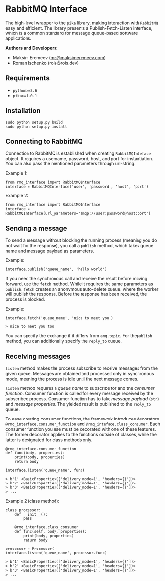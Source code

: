# RabbitMQ Interface

The high-level wrapper to the `pika` library, making interaction with `RabbitMQ` easy and efficient. The library presents a Publish-Fetch-Listen interface, which is a common standard for message queue-based software applications. 

**Authors and Developers:**

- Maksim Eremeev (me@maksimeremeev.com)
- Roman Ischenko (rois@rois.dev)

## Requirements

- ```python>=3.6```
- ```pika>=1.0.1```


## Installation

```
sudo python setup.py build
sudo python setup.py install
```

## Connecting to RabbitMQ

Connection to RabbitMQ is established when creating `RabbitMQInteface` object. It requires a username, password, host, and port for instantiation. You can also pass the mentioned parameters through url-string.

Example 1:

```
from rmq_interface import RabbitMQInterface
interface = RabbitMQInterface('user', 'password', 'host', 'port')
```

Example 2:

```
from rmq_interface import RabbitMQInterface
interface = RabbitMQInterface(url_parameters='amqp://user:password@host:port')
```

## Sending a message

To send a message without blocking the running process (meaning you do not wait for the response), you call a `publish` method, which takes queue name and message payload as parameters.

Example:

```
interface.publish('queue_name', 'hello world')
```

If you need the synchronous call and receive the result before moving forward, use the `fetch` method. While it requires the same parameters as `publish`, `fetch` creates an anonymous auto-delete queue, where the worker will publish the response. Before the response has been received, the process is blocked. 

Example:

```
interface.fetch('queue_name', 'nice to meet you')

> nice to meet you too
```

You can specify the exchange if it differs from `amq.topic`. For the`publish` method, you can additionally specify the `reply_to` queue.

## Receiving messages

`listen` method makes the process subscribe to receive messages from the given queue. Messages are obtained and processed only in synchronous mode, meaning the process is idle until the next message comes.

`listen` method requires a *queue name* to subscribe for and the *consumer function*. Consumer function is called for every message received by the subscribed process. Consumer function has to take *message payload* (`str`) and *message properties*. The yielded result is published to the `reply_to` queue. 

To ease creating consumer functions, the framework introduces decorators `@rmq_interface.consumer_function` and `@rmq_inteface.class_consumer`. Each consumer function you use must be decorated with one of these features. The former decorator applies to the functions outside of classes, while the latter is designated for class methods only.

```
@rmq_interface.consumer_function
def func(body, properties):
    print(body, properties)
    return body

interface.listen('queue_name', func)

> b'1' <BasicProperties(['delivery_mode=1', 'headers={}'])>
> b'2' <BasicProperties(['delivery_mode=1', 'headers={}'])>
> b'3' <BasicProperties(['delivery_mode=1', 'headers={}'])>
> ...
```

Example 2 (class method): 

```
class processor:
    def __init__():
        pass
    
    @rmq_interface.class_consumer
    def func(self, body, properties):
        print(body, properties)
        return body

processor = Processor()
interface.listen('queue_name', processor.func)

> b'1' <BasicProperties(['delivery_mode=1', 'headers={}'])>
> b'2' <BasicProperties(['delivery_mode=1', 'headers={}'])>
> b'3' <BasicProperties(['delivery_mode=1', 'headers={}'])>
> ...
```
